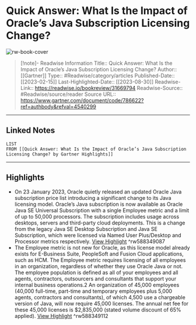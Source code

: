 # Quick Answer: What Is the Impact of Oracle’s Java Subscription Licensing Change?

![rw-book-cover](https://readwise-assets.s3.amazonaws.com/media/uploaded_book_covers/profile_174804/gartner-tile_Ub7Vp91.jpg)
<br>
>[!note]- Readwise Information
>Title:: Quick Answer: What Is the Impact of Oracle’s Java Subscription Licensing Change?
>Author:: [[Gartner]]
>Type:: #Readwise/category/articles
>Published-Date:: [[2023-02-15]]
>Last-Highlighted-Date:: [[2023-08-30]]
>Readwise-Link:: https://readwise.io/bookreview/31669794
>Readwise-Source:: #Readwise/source/reader
>Source URL:: https://www.gartner.com/document/code/786622?ref=authbody&refval=4540299
--- 

## Linked Notes
```dataview
LIST
FROM [[Quick Answer: What Is the Impact of Oracle’s Java Subscription Licensing Change? by Gartner Highlights]]
```

---

## Highlights
- On 23 January 2023, Oracle quietly released an updated Oracle Java subscription price list introducing a significant change to its Java licensing model. Oracle’s Java subscription is now available as Oracle Java SE Universal Subscription with a single Employee metric and a limit of up to 50,000 processors. The subscription includes usage across desktops, servers and third-party cloud deployments. This is a change from the legacy Java SE Desktop Subscription and Java SE Subscription, which were licensed via Named User Plus/Desktop and Processor metrics respectively. [View Highlight](https://readwise.io/open/588349087) ^rw588349087
- The Employee metric is not new for Oracle, as this license model already exists for E-Business Suite, PeopleSoft and Fusion Cloud applications, such as HCM. The Employee metric requires licensing of all employees in an organization, regardless of whether they use Oracle Java or not. The employee population is defined as all of your employees and all agents, contractors, outsourcers and consultants that support your internal business operations.2 An organization of 45,000 employees (40,000 full-time, part-time and temporary employees plus 5,000 agents, contractors and consultants), of which 4,500 use a chargeable version of Java, will now require 45,000 licenses. The annual net fee for these 45,000 licenses is $2,835,000 (stated volume discount of 65% applied). [View Highlight](https://readwise.io/open/588349112) ^rw588349112
